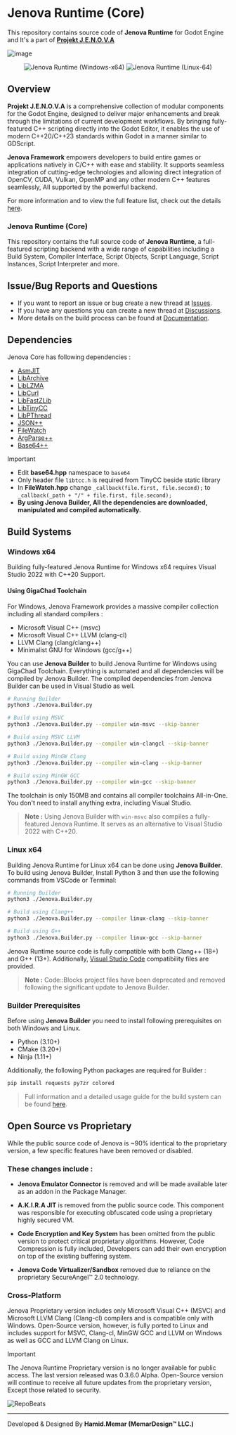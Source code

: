 # Jenova Runtime (Core)

This repository contains source code of **Jenova Runtime** for Godot Engine and It's a part of **[Projekt J.E.N.O.V.A](https://github.com/Jenova-Framework/J.E.N.O.V.A)**

![image](https://github.com/user-attachments/assets/013eed25-7047-407d-aef8-b964203e73b0)

<div align="center">
  <span>
    <img src="https://github.com/Jenova-Framework/Jenova-Runtime/actions/workflows/runtime-windows-x64-build.yml/badge.svg" alt="Jenova Runtime (Windows-x64)">
  </span>
  <span>
    <img src="https://github.com/Jenova-Framework/Jenova-Runtime/actions/workflows/runtime-linux-x64-build.yml/badge.svg" alt="Jenova Runtime (Linux-64)">
  </span>
</div>

## Overview

**Projekt J.E.N.O.V.A** is a comprehensive collection of modular components for the Godot Engine, designed to deliver major enhancements and break through the limitations of current development workflows. By bringing fully-featured C++ scripting directly into the Godot Editor, it enables the use of modern C++20/C++23 standards within Godot in a manner similar to GDScript.

**Jenova Framework** empowers developers to build entire games or applications natively in C/C++ with ease and stability. It supports seamless integration of cutting-edge technologies and allowing direct integration of OpenCV, CUDA, Vulkan, OpenMP and any other modern C++ features seamlessly, All supported by the powerful backend.

For more information and to view the full feature list, check out the details [here](https://github.com/Jenova-Framework/J.E.N.O.V.A#%EF%B8%8F-current-features).

### Jenova Runtime (Core)

This repository contains the full source code of **Jenova Runtime**, a full-featured scripting backend with a wide range of capabilities including a Build System, Compiler Interface, Script Objects, Script Language, Script Instances, Script Interpreter and more.

## Issue/Bug Reports and Questions
- If you want to report an issue or bug create a new thread at [Issues](https://github.com/Jenova-Framework/Jenova-Runtime/issues).
- If you have any questions you can create a new thread at [Discussions](https://github.com/Jenova-Framework/J.E.N.O.V.A/discussions).
- More details on the build process can be found at [Documentation](https://jenova-framework.github.io/docs/pages/Advanced/Build-Guide/).

## Dependencies

Jenova Core has following dependencies :

- [AsmJIT](https://github.com/asmjit/asmjit)
- [LibArchive](https://github.com/libarchive/libarchive)
- [LibLZMA](https://github.com/ShiftMediaProject/liblzma)
- [LibCurl](https://github.com/curl/curl)
- [LibFastZLib](https://github.com/gildor2/fast_zlib)
- [LibTinyCC](http://download.savannah.gnu.org/releases/tinycc/)
- [LibPThread](https://github.com/GerHobbelt/pthread-win32)
- [JSON++](https://github.com/nlohmann/json)
- [FileWatch](https://github.com/ThomasMonkman/filewatch)
- [ArgParse++](https://github.com/p-ranav/argparse)
- [Base64++](https://github.com/zaphoyd/websocketpp/blob/master/websocketpp/base64/base64.hpp)

> [!IMPORTANT]
> - Edit **base64.hpp** namespace to `base64`
> - Only header file `libtcc.h` is required from TinyCC beside static library
> - In **FileWatch.hpp** change `_callback(file.first, file.second);` to `_callback(_path + "/" + file.first, file.second);`
> - **By using Jenova Builder, All the dependencies are downloaded, manipulated and compiled automatically.**

## Build Systems
### Windows x64

Building fully-featured Jenova Runtime for Windows x64 requires Visual Studio 2022 with C++20 Support. 

#### Using GigaChad Toolchain

For Windows, Jenova Framework provides a massive compiler collection including all standard compilers :

- Microsoft Visual C++ (msvc)
- Microsoft Visual C++ LLVM (clang-cl)
- LLVM Clang (clang/clang++)
- Minimalist GNU for Windows (gcc/g++)

You can use **Jenova Builder** to build Jenova Runtime for Windows using GigaChad Toolchain. Everything is automated and all dependencies will be compiled by Jenova Builder. The compiled dependencies from Jenova Builder can be used in Visual Studio as well.

```bash
# Running Builder
python3 ./Jenova.Builder.py

# Build using MSVC
python3 ./Jenova.Builder.py --compiler win-msvc --skip-banner

# Build using MSVC LLVM
python3 ./Jenova.Builder.py --compiler win-clangcl --skip-banner

# Build using MinGW Clang
python3 ./Jenova.Builder.py --compiler win-clang --skip-banner

# Build using MinGW GCC
python3 ./Jenova.Builder.py --compiler win-gcc --skip-banner
```

The toolchain is only 150MB and contains all compiler toolchains All-in-One. You don't need to install anything extra, including Visual Studio.

> **Note :** Using Jenova Builder with `win-msvc` also compiles a fully-featured Jenova Runtime. It serves as an alternative to Visual Studio 2022 with C++20.

### Linux x64

Building Jenova Runtime for Linux x64 can be done using **Jenova Builder**. To build using Jenova Builder, Install Python 3 and then use the following commands from VSCode or Terminal:

```bash
# Running Builder
python3 ./Jenova.Builder.py

# Build using Clang++
python3 ./Jenova.Builder.py --compiler linux-clang --skip-banner

# Build using G++
python3 ./Jenova.Builder.py --compiler linux-gcc --skip-banner
```

Jenova Runtime source code is fully compatible with both Clang++ (18+) and G++ (13+). Additionally, [Visual Studio Code](https://code.visualstudio.com/) compatibility files are provided.

> **Note :** Code::Blocks project files have been deprecated and removed following the significant update to Jenova Builder.

### Builder Prerequisites

Before using **Jenova Builder** you need to install following prerequisites on both Windows and Linux.
- Python (3.10+)
- CMake (3.20+)
- Ninja (1.11+)

Additionally, the following Python packages are required for Builder :
```sh
pip install requests py7zr colored
```

>  Full information and a detailed usage guide for the build system can be found [here](https://jenova-framework.github.io/docs/pages/Advanced/Build-Guide).

## Open Source vs Proprietary

While the public source code of Jenova is ~90% identical to the proprietary version, a few specific features have been removed or disabled.
### These changes include :
- **Jenova Emulator Connector** is removed and will be made available later as an addon in the Package Manager.

- **A.K.I.R.A JIT** is removed from the public source code. This component was responsible for executing obfuscated code using a proprietary highly secured VM.

- **Code Encryption and Key System** has been omitted from the public version to protect critical proprietary algorithms. However, Code Compression is fully included, Developers can add their own encryption on top of the existing buffering system.

- **Jenova Code Virtualizer/Sandbox** removed due to reliance on the proprietary SecureAngel™ 2.0 technology.

### Cross-Platform

Jenova Proprietary version includes only Microsoft Visual C++ (MSVC) and Microsoft LLVM Clang (Clang-cl) compilers and is compatible only with Windows. Open-Source version, however, is fully ported to Linux and includes support for MSVC, Clang-cl, MinGW GCC and LLVM on Windows as well as GCC and LLVM Clang on Linux.

> [!IMPORTANT]  
> The Jenova Runtime Proprietary version is no longer available for public access. The last version released was 0.3.6.0 Alpha.
> Open-Source version will continue to receive all future updates from the proprietary version, Except those related to security.

![RepoBeats](https://repobeats.axiom.co/api/embed/292d48b5da1eb7a8a7db9362fe92577877ec5b51.svg "Repobeats Analytics Image")

----
Developed & Designed By **Hamid.Memar (MemarDesign™ LLC.)**
